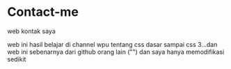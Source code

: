 # Contact-me
web kontak saya

web ini hasil belajar di channel wpu tentang css dasar sampai css 3...dan web ini sebenarnya dari github orang lain ("") dan saya hanya memodifikasi sedikit
